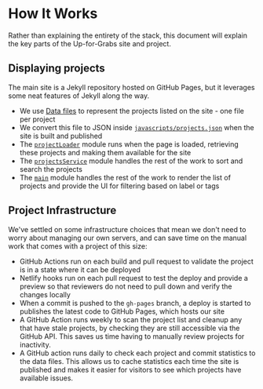 # How It Works

Rather than explaining the entirety of the stack, this document will explain
the key parts of the Up-for-Grabs site and project.

## Displaying projects

The main site is a Jekyll repository hosted on GitHub Pages, but it leverages
some neat features of Jekyll along the way.

* We use [Data files](https://jekyllrb.com/docs/datafiles/) to represent the
  projects listed on the site - one file per project
* We convert this file to JSON inside [`javascripts/projects.json`](../javascripts/projects.json)
  when the site is built and published
* The [`projectLoader`](../javascripts/projectLoader.js) module runs when the
  page is loaded, retrieving these projects and making them available for the
  site
* The [`projectsService`](../javascripts/projectsService.js) module handles
  the rest of the work to sort and search the projects
* The [`main`](../javascripts/main.js) module handles the rest of the work to
  render the list of projects and provide the UI for filtering based on label
  or tags

## Project Infrastructure

We've settled on some infrastructure choices that mean we don't need to worry
about managing our own servers, and can save time on the manual work that comes
with a project of this size:

* GitHub Actions run on each build and pull request to validate the project is
  in a state where it can be deployed
* Netlify hooks run on each pull request to test the deploy and provide a
  preview so that reviewers do not need to pull down and verify the changes
  locally
* When a commit is pushed to the `gh-pages` branch, a deploy is started to
  publishes the latest code to GitHub Pages, which hosts our site
* A GitHub Action runs weekly to scan the project list and cleanup any that have
  stale projects, by checking they are still accessible via the GitHub API. This
  saves us time having to manually review projects for inactivity.
* A GitHub action runs daily to check each project and commit statistics to the
  data files. This allows us to cache statistics each time the site is published
  and makes it easier for visitors to see which projects have available issues.
